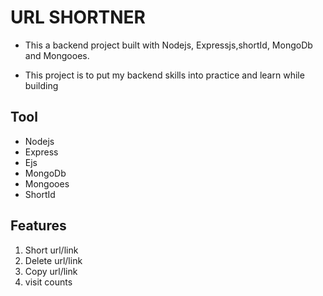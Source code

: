 # URL SHORTNER

- This a backend project built with Nodejs, Expressjs,shortId, MongoDb and Mongooes.

- This project is to put my backend skills into practice and learn while building

## Tool 
- Nodejs
- Express
- Ejs
- MongoDb
- Mongooes
- ShortId

## Features

1. Short url/link
2. Delete url/link
3. Copy url/link
4. visit counts